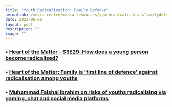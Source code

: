 ```yaml
---
title: "Youth Radicalization: Family Defense"
permalink: /media-centre/media-resources/youthradicalisation/familydefense/
date: 2023-06-08
layout: post
description: ""
image: ""
---
```

### • [Heart of the Matter - S3E29: How does a young person become radicalised?](https://www.channelnewsasia.com/listen/heart-matter/how-does-young-person-become-radicalised-3320821)

### • [Heart of the Matter: Family is 'first line of defence' against radicalisation among youths](https://www.channelnewsasia.com/singapore/radicalisation-youths-roblox-islamic-state-family-heart-matter-3321516)


### • [Muhammad Faishal Ibrahim on risks of youths radicalising via gaming, chat and social media platforms](https://www.channelnewsasia.com/watch/muhammad-faishal-ibrahim-risks-youths-radicalising-gaming-chat-and-social-media-platforms-3327366)